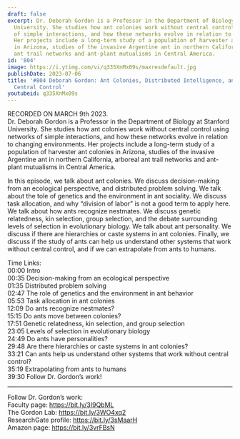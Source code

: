 ```yaml
---
draft: false
excerpt: Dr. Deborah Gordon is a Professor in the Department of Biology at Stanford
  University. She studies how ant colonies work without central control using networks
  of simple interactions, and how these networks evolve in relation to changing environments.
  Her projects include a long-term study of a population of harvester ant colonies
  in Arizona, studies of the invasive Argentine ant in northern California, arboreal
  ant trail networks and ant-plant mutualisms in Central America.
id: '804'
image: https://i.ytimg.com/vi/q335XnMx09s/maxresdefault.jpg
publishDate: 2023-07-06
title: '#804 Deborah Gordon: Ant Colonies, Distributed Intelligence, and Systems Without
  Central Control'
youtubeid: q335XnMx09s
---
```

<div class="timelinks">

RECORDED ON MARCH 9th 2023.  
Dr. Deborah Gordon is a Professor in the Department of Biology at Stanford University. She studies how ant colonies work without central control using networks of simple interactions, and how these networks evolve in relation to changing environments. Her projects include a long-term study of a population of harvester ant colonies in Arizona, studies of the invasive Argentine ant in northern California, arboreal ant trail networks and ant-plant mutualisms in Central America.

In this episode, we talk about ant colonies. We discuss decision-making from an ecological perspective, and distributed problem solving. We talk about the tole of genetics and the environment in ant sociality. We discuss task allocation, and why “division of labor” is not a good term to apply here. We talk about how ants recognize nestmates. We discuss genetic relatedness, kin selection, group selection, and the debate surrounding levels of selection in evolutionary biology. We talk about ant personality. We discuss if there are hierarchies or caste systems in ant colonies. Finally, we discuss if the study of ants can help us understand other systems that work without central control, and if we can extrapolate from ants to humans.

Time Links:  
<time>00:00</time> Intro  
<time>00:35</time> Decision-making from an ecological perspective  
<time>01:35</time> Distributed problem solving  
<time>02:47</time> The role of genetics and the environment in ant behavior  
<time>05:53</time> Task allocation in ant colonies  
<time>12:09</time> Do ants recognize nestmates?  
<time>15:15</time> Do ants move between colonies?  
<time>17:51</time> Genetic relatedness, kin selection, and group selection  
<time>23:05</time> Levels of selection in evolutionary biology  
<time>24:49</time> Do ants have personalities?  
<time>29:48</time> Are there hierarchies or caste systems in ant colonies?  
<time>33:21</time> Can ants help us understand other systems that work without central control?  
<time>35:19</time> Extrapolating from ants to humans  
<time>39:30</time> Follow Dr. Gordon’s work!

---

Follow Dr. Gordon’s work:  
Faculty page: https://bit.ly/3I9QbML  
The Gordon Lab: https://bit.ly/3WO4xq2  
ResearchGate profile: https://bit.ly/3sMaarH  
Amazon page: https://bit.ly/3vrFBsN
</div>

